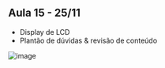 ## Aula 15 - 25/11

- Display de LCD
- Plantão de dúvidas & revisão de conteúdo


![image](https://user-images.githubusercontent.com/70485830/138298036-c29eb5a8-9381-4129-b00c-34eff0beefb7.png)

